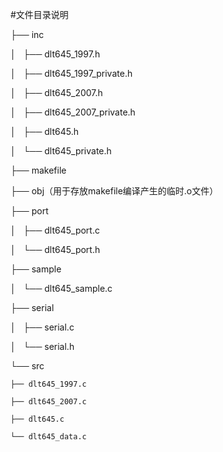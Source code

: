 #文件目录说明

├── inc

│   ├── dlt645_1997.h

│   ├── dlt645_1997_private.h

│   ├── dlt645_2007.h

│   ├── dlt645_2007_private.h

│   ├── dlt645.h

│   └── dlt645_private.h

├── makefile

├── obj（用于存放makefile编译产生的临时.o文件）

├── port

│   ├── dlt645_port.c

│   └── dlt645_port.h

├── sample

│   └── dlt645_sample.c

├── serial

│   ├── serial.c

│   └── serial.h

└── src

    ├── dlt645_1997.c
    
    ├── dlt645_2007.c
    
    ├── dlt645.c
    
    └── dlt645_data.c
